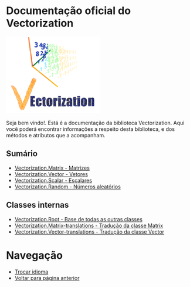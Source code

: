 # Documentação oficial do Vectorization
![Logo do projeto](https://github.com/WilliamJardim/Vectorization/blob/main/imagens/logo256x256.png)

Seja bem vindo!. Está é a documentação da biblioteca Vectorization.
Aqui você poderá encontrar informações a respeito desta biblioteca, e dos métodos e atributos que a acompanham.

## Sumário
- [Vectorization.Matrix - Matrizes](Matrix/page.md)
- [Vectorization.Vector - Vetores](Vector/page.md)
- [Vectorization.Scalar - Escalares](Scalar/page.md)
- [Vectorization.Random - Números aleatórios](Random/page.md)

## Classes internas
- [Vectorization.Root - Base de todas as outras classes](Root/page.md)
- [Vectorization.Matrix-translations - Tradução da classe Matrix](MatrixTraducao/page.md)
- [Vectorization.Vector-translations - Tradução da classe Vector](VectorTraducao/page.md)

# Navegação
* [Trocar idioma](../docs-main.md)
* [Voltar para página anterior](../docs-main.md)